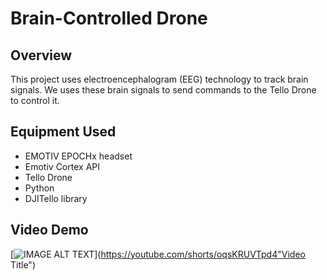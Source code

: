 # Brain-Controlled Drone
## Overview
This project uses electroencephalogram (EEG) technology to track brain signals. We uses these brain signals to send commands to the Tello Drone to control it.

## Equipment Used
* EMOTIV EPOCHx headset
* Emotiv Cortex API
* Tello Drone
* Python
* DJITello library

## Video Demo

[![IMAGE ALT TEXT](http://img.youtube.com/vi/YOUTUBE_VIDEO_ID_HERE/0.jpg)](https://youtube.com/shorts/oqsKRUVTpd4"Video Title")

